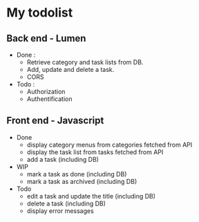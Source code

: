 # My todolist

## Back end - Lumen

- Done :
  - Retrieve category and task lists from DB.
  - Add, update and delete a task.
  - CORS
- Todo :
  - Authorization
  - Authentification

## Front end - Javascript

- Done
  - display category menus from categories fetched from API
  - display the task list from tasks fetched from API
  - add a task (including DB)
- WIP 
  - mark a task as done (including DB)
  - mark a task as archived (including DB)
- Todo
  - edit a task and update the title (including DB)
  - delete a task (including DB)
  - display error messages